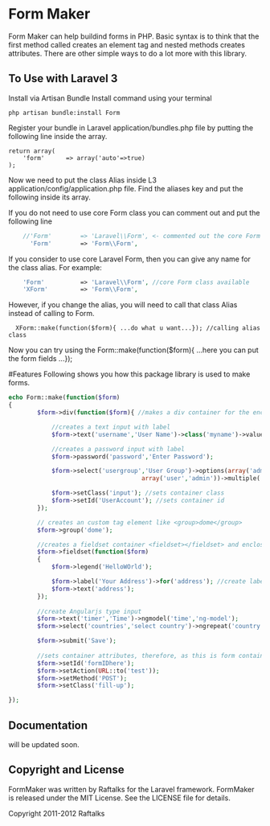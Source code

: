 # Form Maker

Form Maker can help buildind forms in PHP. 
Basic syntax is to think that the first method called creates an element tag and nested methods creates attributes. There are other simple ways to do a lot more with this library.

## To Use with Laravel 3
Install via Artisan Bundle Install command using your terminal
```
php artisan bundle:install Form
```
Register your bundle in Laravel application/bundles.php file by putting the following line inside the array.
```
return array(
	'form'		=> array('auto'=>true)
);
```


Now we need to put the class Alias inside L3 application/config/application.php file.
Find the aliases key and put the following inside its array.

If you do not need to use core Form class you can comment out and put the following line
```php
	//'Form'       	=> 'Laravel\\Form', <- commented out the core Form class
	  'Form'	 	=> 'Form\\Form',
```

If you consider to use core Laravel Form, then you can give any name for the class alias. For example:
```php
	'Form'       	=> 'Laravel\\Form', //core Form class available
	'XForm'	 		=> 'Form\\Form', 
```
However, if you change the alias, you will need to call that class Alias instead of calling to Form.
```
  XForm::make(function($form){ ...do what u want...}); //calling alias class
```

Now you can try using the Form::make(function($form){ ...here you can put the form fields ...});


#Features
Following shows you how this package library is used to make forms.


```php
echo Form::make(function($form)
{
		$form->div(function($form){ //makes a div container for the enclosed fields

			//creates a text input with label
			$form->text('username','User Name')->class('myname')->value('some name');  

			//creates a password input with label
			$form->password('password','Enter Password');

			$form->select('usergroup','User Group')->options(array('admin'=>'admin','manager'=>'manager','user'=>'user'),
									 array('user','admin'))->multiple('multiple');

			$form->setClass('input'); //sets container class
			$form->setId('UserAccount'); //sets container id
		});

		// creates an custom tag element like <group>dome</group> 
		$form->group('dome'); 

		//creates a fieldset container <fieldset></fieldset> and enclose the fields in it
		$form->fieldset(function($form) 
		{
			$form->legend('HelloWOrld');

			$form->label('Your Address')->for('address'); //create label field separately
			$form->text('address');
		});
		
		//create Angularjs type input
		$form->text('timer','Time')->ngmodel('time','ng-model');
		$form->select('countries','select country')->ngrepeat('country.name in countries','ng-repeat');

		$form->submit('Save');
		
		//sets container attributes, therefore, as this is form container, this sets the form attributes
		$form->setId('formIDhere');
		$form->setAction(URL::to('test'));
		$form->setMethod('POST');
		$form->setClass('fill-up');

});

```


## Documentation

will be updated soon.


## Copyright and License
FormMaker was written by Raftalks for the Laravel framework.
FormMaker is released under the MIT License. See the LICENSE file for details.

Copyright 2011-2012 Raftalks